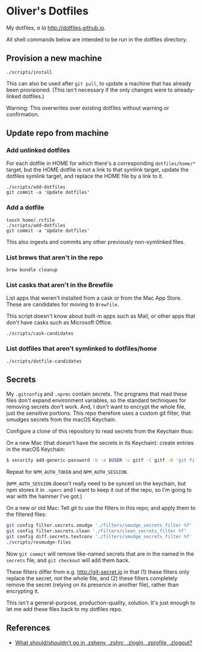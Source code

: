 # Oliver's Dotfiles

My dotfiles, _a la_ <http://dotfiles.github.io>.

All shell commands below are intended to be run in the dotfiles directory.

## Provision a new machine

```shell
./scripts/install
```

This can also be used after `git pull`, to update a machine that has already
been provisioned. (This isn't necessary if the only changes were to
already-linked dotfiles.)

Warning: This overwrites over existing dotfiles without warning or confirmation.

## Update repo from machine

### Add unlinked dotfiles

For each dotfile in HOME for which there's a corresponding `dotfiles/home/*`
target, but the HOME dotfile is not a link to that symlink target, update the
dotfiles symlink target, and replace the HOME file by a link to it.

```shell
./scripts/add-dotfiles
git commit -a 'Update dotfiles'
```

### Add a dotfile

```shell
touch home/.rcfile
./scripts/add-dotfiles
git commit -a 'Update dotfiles'
```

This also ingests and commits any other previously non-symlinked files.

### List brews that aren't in the repo

```shell
brew bundle cleanup
```

### List casks that aren't in the Brewfile

List apps that weren't installed from a cask or from the Mac App Store.
These are candidates for moving to `Brewfile`.

This script doesn't know about built-in apps such as Mail, or other apps
that don't have casks such as Microsoft Office.

```shell
./scripts/cask-candidates
```

### List dotfiles that aren't symlinked to dotfiles/home

```shell
./scripts/dotfile-candidates
```

## Secrets

My `.gitconfig` and `.nprmc` contain secrets. The programs that read these files
don't expand environment variables, so the standard techniques for removing
secrets don't work. And, I don't want to encrypt the whole file, just the
sensitive portions. This repo therefore uses a custom git filter, that smudges
secrets from the macOS Keychain.

Configure a clone of this repository to read secrets from the Keychain thus:

On a new Mac (that doesn't have the secrets in its Keychain): create entries in
the macOS Keychain:

```bash
$ security add-generic-password -U -a $USER -c gitf -C gitf -D 'git filter secret' -l GITHUB_ACCESS_TOKEN  -w …
```

Repeat for `NPM_AUTH_TOKEN` and `NPM_AUTH_SESSION`.

(`NPM_AUTH_SESSION` doesn't really need to be synced on the keychain, but npm
stores it in `.npmrc` and I want to keep it out of the repo, so I'm going to war
with the hammer I've got.)

On a new or old Mac: Tell git to use the filters in this repo; and apply them to
the filtered files:

```bash
git config filter.secrets.smudge './filters/smudge_secrets_filter %f'
git config filter.secrets.clean './filters/clean_secrets_filter %f'
git config diff.secrets.textconv './filters/smudge_secrets_filter %f'
./scripts/resmudge-files
```

Now `git commit` will remove like-named secrets that are in the named in the
`secrets` file, and `git checkout` will add them back.

These filters differ from e.g. <http://git-secret.io> in that (1) these filters
only replace the secret, not the whole file, and (2) these filters completely
remove the secret (relying on its presence in another file), rather than
encrypting it.

This isn't a general-purpose, production-quality, solution. It's just enough to
let me add these files back to my dotfiles repo.

## References

* [What should/shouldn't go in .zshenv, .zshrc, .zlogin, .zprofile, .zlogout?](https://unix.stackexchange.com/questions/71253/what-should-shouldnt-go-in-zshenv-zshrc-zlogin-zprofile-zlogout)

